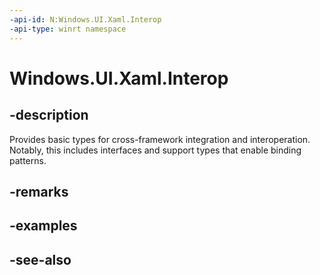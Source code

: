```yaml
---
-api-id: N:Windows.UI.Xaml.Interop
-api-type: winrt namespace
---
```


# Windows.UI.Xaml.Interop

## -description
Provides basic types for cross-framework integration and interoperation. Notably, this includes interfaces and support types that enable binding patterns.



## -remarks

## -examples

## -see-also

